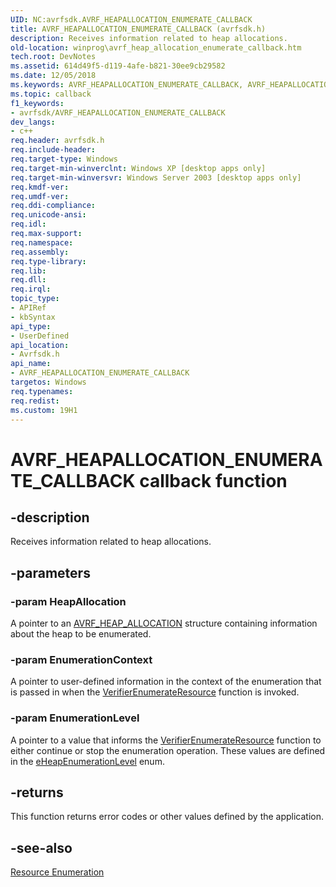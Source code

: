```yaml
---
UID: NC:avrfsdk.AVRF_HEAPALLOCATION_ENUMERATE_CALLBACK
title: AVRF_HEAPALLOCATION_ENUMERATE_CALLBACK (avrfsdk.h)
description: Receives information related to heap allocations.
old-location: winprog\avrf_heap_allocation_enumerate_callback.htm
tech.root: DevNotes
ms.assetid: 614d49f5-d119-4afe-b821-30ee9cb29582
ms.date: 12/05/2018
ms.keywords: AVRF_HEAPALLOCATION_ENUMERATE_CALLBACK, AVRF_HEAPALLOCATION_ENUMERATE_CALLBACK callback, AVRF_HEAPALLOCATION_ENUMERATE_CALLBACK callback function [Windows API], avrfsdk/AVRF_HEAPALLOCATION_ENUMERATE_CALLBACK, base.avrf_heap_allocation_enumerate_callback, winprog.avrf_heap_allocation_enumerate_callback
ms.topic: callback
f1_keywords:
- avrfsdk/AVRF_HEAPALLOCATION_ENUMERATE_CALLBACK
dev_langs:
- c++
req.header: avrfsdk.h
req.include-header: 
req.target-type: Windows
req.target-min-winverclnt: Windows XP [desktop apps only]
req.target-min-winversvr: Windows Server 2003 [desktop apps only]
req.kmdf-ver: 
req.umdf-ver: 
req.ddi-compliance: 
req.unicode-ansi: 
req.idl: 
req.max-support: 
req.namespace: 
req.assembly: 
req.type-library: 
req.lib: 
req.dll: 
req.irql: 
topic_type:
- APIRef
- kbSyntax
api_type:
- UserDefined
api_location:
- Avrfsdk.h
api_name:
- AVRF_HEAPALLOCATION_ENUMERATE_CALLBACK
targetos: Windows
req.typenames: 
req.redist: 
ms.custom: 19H1
---
```


# AVRF_HEAPALLOCATION_ENUMERATE_CALLBACK callback function


## -description


Receives information related to heap allocations.


## -parameters




### -param HeapAllocation

A pointer to an <a href="https://docs.microsoft.com/windows/desktop/api/avrfsdk/ns-avrfsdk-avrf_heap_allocation">AVRF_HEAP_ALLOCATION</a> structure containing information about the heap to be enumerated.


### -param EnumerationContext

A pointer to user-defined information in the context of the enumeration that is passed in when the <a href="https://docs.microsoft.com/windows/desktop/api/avrfsdk/nf-avrfsdk-verifierenumerateresource">VerifierEnumerateResource</a> function is invoked.


### -param EnumerationLevel

A pointer to a value that informs the <a href="https://docs.microsoft.com/windows/desktop/api/avrfsdk/nf-avrfsdk-verifierenumerateresource">VerifierEnumerateResource</a> function to either continue or stop the enumeration operation. These values are defined in the <a href="https://docs.microsoft.com/windows/desktop/api/avrfsdk/ne-avrfsdk-eheapenumerationlevel">eHeapEnumerationLevel</a> enum.


## -returns



This function returns error codes or other values defined by the application.




## -see-also




<a href="https://docs.microsoft.com/windows/desktop/DevNotes/resource-enumeration">Resource Enumeration</a>
 

 

